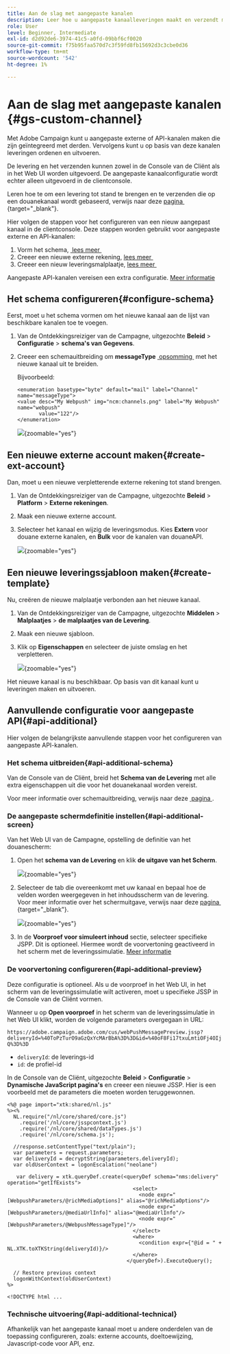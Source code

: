 ```yaml
---
title: Aan de slag met aangepaste kanalen
description: Leer hoe u aangepaste kanaalleveringen maakt en verzendt met Adobe Campaign Web
role: User
level: Beginner, Intermediate
exl-id: d2d92de6-3974-41c5-a0fd-09bbf6cf0020
source-git-commit: f75b95faa570d7c3f59fd8fb15692d3c3cbe0d36
workflow-type: tm+mt
source-wordcount: '542'
ht-degree: 1%

---
```


# Aan de slag met aangepaste kanalen {#gs-custom-channel}

Met Adobe Campaign kunt u aangepaste externe of API-kanalen maken die zijn geïntegreerd met derden. Vervolgens kunt u op basis van deze kanalen leveringen ordenen en uitvoeren.

De levering en het verzenden kunnen zowel in de Console van de Cliënt als in het Web UI worden uitgevoerd. De aangepaste kanaalconfiguratie wordt echter alleen uitgevoerd in de clientconsole.

Leren hoe te om een levering tot stand te brengen en te verzenden die op een douanekanaal wordt gebaseerd, verwijs naar deze [&#x200B; pagina &#x200B;](https://experienceleague.adobe.com/docs/campaign-web/v8/msg/gs-custom-channel.html?lang=nl-NL){target="_blank"}.

Hier volgen de stappen voor het configureren van een nieuw aangepast kanaal in de clientconsole. Deze stappen worden gebruikt voor aangepaste externe en API-kanalen:

1. Vorm het schema, [&#x200B; lees meer &#x200B;](#configure-schema)
1. Creeer een nieuwe externe rekening, [&#x200B; lees meer &#x200B;](#create-ext-account)
1. Creeer een nieuw leveringsmalplaatje, [&#x200B; lees meer &#x200B;](#create-template)

Aangepaste API-kanalen vereisen een extra configuratie. [Meer informatie](#api-additional)

## Het schema configureren{#configure-schema}

Eerst, moet u het schema vormen om het nieuwe kanaal aan de lijst van beschikbare kanalen toe te voegen.

1. Van de Ontdekkingsreiziger van de Campagne, uitgezochte **Beleid** > **Configuratie** > **schema&#39;s van Gegevens**.

1. Creeer een schemauitbreiding om **messageType** [&#x200B; opsomming &#x200B;](../config/enumerations.md) met het nieuwe kanaal uit te breiden.

   Bijvoorbeeld:

   ```
   <enumeration basetype="byte" default="mail" label="Channel" name="messageType">
   <value desc="My Webpush" img="ncm:channels.png" label="My Webpush" name="webpush"
          value="122"/>
   </enumeration>
   ```

   ![](assets/cus-schema.png){zoomable="yes"}

## Een nieuwe externe account maken{#create-ext-account}

Dan, moet u een nieuwe verpletterende externe rekening tot stand brengen.

1. Van de Ontdekkingsreiziger van de Campagne, uitgezochte **Beleid** > **Platform** > **Externe rekeningen**.

1. Maak een nieuwe externe account.

1. Selecteer het kanaal en wijzig de leveringsmodus. Kies **Extern** voor douane externe kanalen, en **Bulk** voor de kanalen van douaneAPI.

   ![](assets/cus-ext-account.png){zoomable="yes"}

## Een nieuwe leveringssjabloon maken{#create-template}

Nu, creëren de nieuwe malplaatje verbonden aan het nieuwe kanaal.

1. Van de Ontdekkingsreiziger van de Campagne, uitgezochte **Middelen** > **Malplaatjes** > **de malplaatjes van de Levering**.

1. Maak een nieuwe sjabloon.

1. Klik op **Eigenschappen** en selecteer de juiste omslag en het verpletteren.

   ![](assets/cus-template.png){zoomable="yes"}

Het nieuwe kanaal is nu beschikbaar. Op basis van dit kanaal kunt u leveringen maken en uitvoeren.

## Aanvullende configuratie voor aangepaste API{#api-additional}

Hier volgen de belangrijkste aanvullende stappen voor het configureren van aangepaste API-kanalen.

### Het schema uitbreiden{#api-additional-schema}

Van de Console van de Cliënt, breid het **Schema van de Levering** met alle extra eigenschappen uit die voor het douanekanaal worden vereist.

Voor meer informatie over schemauitbreiding, verwijs naar deze [&#x200B; pagina &#x200B;](../dev/extend-schema.md).

### De aangepaste schermdefinitie instellen{#api-additional-screen}

Van het Web UI van de Campagne, opstelling de definitie van het douanescherm:

1. Open het **schema van de Levering** en klik **de uitgave van het Scherm**.

   ![](assets/cus-schema2.png){zoomable="yes"}

1. Selecteer de tab die overeenkomt met uw kanaal en bepaal hoe de velden worden weergegeven in het inhoudsscherm van de levering. Voor meer informatie over het schermuitgave, verwijs naar deze [&#x200B; pagina &#x200B;](https://experienceleague.adobe.com/docs/campaign-web/v8/conf/schemas.html?lang=nl-NL#fields){target="_blank"}.

   ![](assets/cus-schema3.png){zoomable="yes"}

1. In de **Voorproef voor simuleert inhoud** sectie, selecteer specifieke JSPP. Dit is optioneel. Hiermee wordt de voorvertoning geactiveerd in het scherm met de leveringssimulatie. [Meer informatie](#api-additional-preview)

### De voorvertoning configureren{#api-additional-preview}

Deze configuratie is optioneel. Als u de voorproef in het Web UI, in het scherm van de leveringssimulatie wilt activeren, moet u specifieke JSSP in de Console van de Cliënt vormen.

Wanneer u op **Open voorproef** in het scherm van de leveringssimulatie in het Web UI klikt, worden de volgende parameters overgegaan in URL:

`https://adobe.campaign.adobe.com/cus/webPushMessagePreview.jssp?deliveryId=%40ToPzTurO9aGzQxYcMArBbA%3D%3D&id=%40oF8Fi17txuLmtiOFj4OIjQ%3D%3D`

* `deliveryId`: de leverings-id
* `id`: de profiel-id

In de Console van de Cliënt, uitgezochte **Beleid** > **Configuratie** > **Dynamische JavaScript pagina&#39;s** en creeer een nieuwe JSSP. Hier is een voorbeeld met de parameters die moeten worden teruggewonnen.

```
<%@ page import="xtk:shared/nl.js"
%><%
  NL.require("/nl/core/shared/core.js")
    .require('/nl/core/jsspcontext.js')
    .require('/nl/core/shared/dataTypes.js')
    .require('/nl/core/schema.js');
    
  //response.setContentType("text/plain");
  var parameters = request.parameters;
  var deliveryId = decryptString(parameters.deliveryId);
  var oldUserContext = logonEscalation("neolane")
  
   var delivery = xtk.queryDef.create(<queryDef schema="nms:delivery" operation="getIfExists">
                                         <select>
                                           <node expr="[WebpushParameters/@richMediaOptions]" alias="@richMediaOptions"/>
                                           <node expr="[WebpushParameters/@mediaUrlInfo]" alias="@mediaUrlInfo"/>
                                           <node expr="[WebpushParameters/@WebpushMessageType]"/>
                                         </select>
                                         <where>
                                           <condition expr={"@id = " + NL.XTK.toXTKString(deliveryId)}/>
                                         </where>
                                       </queryDef>).ExecuteQuery();

  // Restore previous context
  logonWithContext(oldUserContext)
%>

<!DOCTYPE html ...
```

### Technische uitvoering{#api-additional-technical}

Afhankelijk van het aangepaste kanaal moet u andere onderdelen van de toepassing configureren, zoals: externe accounts, doeltoewijzing, Javascript-code voor API, enz.

